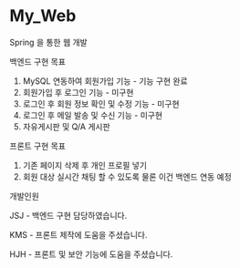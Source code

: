 # My_Web
Spring 을 통한 웹 개발

백엔드 구현 목표 
1. MySQL 연동하여 회원가입 기능 - 기능 구현 완료
2. 회원가입 후 로그인 기능 - 미구현
3. 로그인 후 회원 정보 확인 및 수정 기능 - 미구현
4. 로그인 후 메일 발송 및 수신 기능 - 미구현
5. 자유게시판 및 Q/A 게시판

프론트 구현 목표
1. 기존 페이지 삭제 후 개인 프로필 넣기
2. 회원 대상 실시간 채팅 할 수 있도록 물론 이건 백엔드 연동 예정





개발인원

JSJ - 백엔드 구현 담당하였습니다.

KMS - 프론트 제작에 도움을 주셨습니다.

HJH - 프론트 및 보안 기능에 도움을 주셨습니다.
